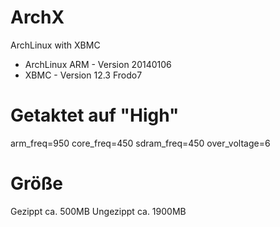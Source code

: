 ArchX
=====

ArchLinux with XBMC


* ArchLinux ARM - Version 20140106
* XBMC - Version 12.3 Frodo7

Getaktet auf "High"
=====
arm_freq=950
core_freq=450
sdram_freq=450
over_voltage=6

Größe
=====
Gezippt ca. 500MB
Ungezippt ca. 1900MB

